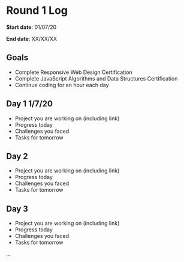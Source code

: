 # Round 1 Log

**Start date**: 01/07/20

**End date**: XX/XX/XX

## Goals

* Complete Responsive Web Design Certification
* Complete JavaScript Algorithms and Data Structures Certification
* Continue coding for an hour each day

## Day 1 1/7/20

* Project you are working on (including link)
* Progress today
* Challenges you faced
* Tasks for tomorrow

## Day 2

* Project you are working on (including link)
* Progress today
* Challenges you faced
* Tasks for tomorrow

## Day 3

* Project you are working on (including link)
* Progress today
* Challenges you faced
* Tasks for tomorrow

...
